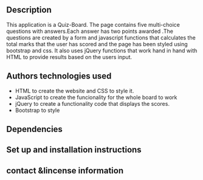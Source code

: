 ## Description

This application is a Quiz-Board. The page contains five multi-choice questions with answers.Each answer has two points awarded .The questions are created by a form and javascript functions that calculates the total marks that the user has scored and the page has been styled using bootstrap and css. It also uses jQuery functions that work hand in hand with HTML to provide results based on the users input.



## Authors technologies used
* HTML to create the website and CSS to style it.
* JavaScript to create the funcionality for the whole board to work
* jQuery to create a functionality code that displays the scores.
* Bootstrap to style 



## Dependencies


## Set up and installation instructions



## contact &lincense information 

